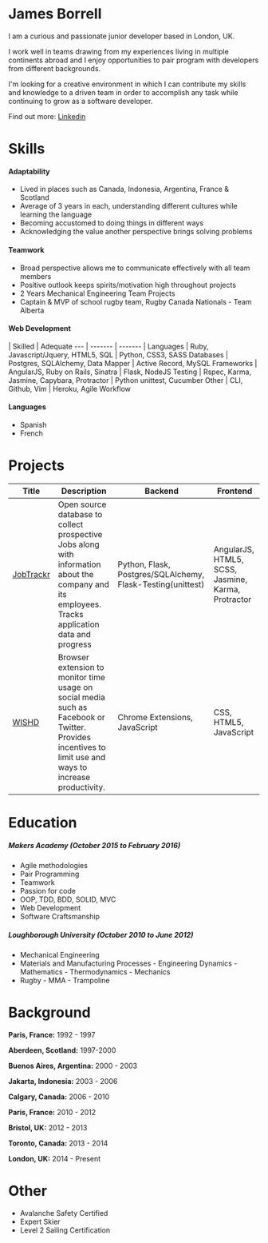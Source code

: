 James Borrell
=============
I am a curious and passionate junior developer based in London, UK.

I work well in teams drawing from my experiences living in multiple continents abroad and I enjoy opportunities to pair program with developers from different backgrounds.

I'm looking for a creative environment in which I can contribute my skills and knowledge to a driven team in order to accomplish any task while continuing to grow as a software developer.

Find out more: [Linkedin](https://uk.linkedin.com/in/james-borrell-2281b1116)

Skills
======
#### Adaptability
 - Lived in places such as Canada, Indonesia, Argentina, France & Scotland
 - Average of 3 years in each, understanding different cultures while learning the language
 - Becoming accustomed to doing things in different ways
 - Acknowledging the value another perspective brings solving problems

#### Teamwork
 - Broad perspective allows me to communicate effectively with all team members
 - Positive outlook keeps spirits/motivation high throughout projects
 - 2 Years Mechanical Engineering Team Projects
 - Captain & MVP of school rugby team, Rugby Canada Nationals - Team Alberta

#### Web Development
 | Skilled | Adequate
--- | ------- | ------- |
Languages | Ruby, Javascript/Jquery, HTML5, SQL | Python, CSS3, SASS
Databases | Postgres, SQLAlchemy, Data Mapper | Active Record, MySQL
Frameworks | AngularJS, Ruby on Rails, Sinatra | Flask, NodeJS
Testing | Rspec, Karma, Jasmine, Capybara, Protractor | Python unittest, Cucumber
Other | CLI, Github, Vim | Heroku, Agile Workflow

#### Languages

 - Spanish
 - French

 Projects
 =========
 Title | Description | Backend | Frontend
 ----- | ----------- | ------- | --------
 [JobTrackr](https://github.com/JBorrell/Job_Trackr.git) | Open source database to collect prospective Jobs along with information about the company and its employees. Tracks application data and progress | Python, Flask, Postgres/SQLAlchemy, Flask-Testing(unittest) | AngularJS, HTML5, SCSS, Jasmine, Karma, Protractor
 [WISHD](https://github.com/JBorrell/WISHD.git) | Browser extension to monitor time usage on social media such as Facebook or Twitter. Provides incentives to limit use and ways to increase productivity. | Chrome Extensions, JavaScript | CSS, HTML5, JavaScript

Education
=========

##### **Makers Academy** (October 2015 to February 2016)

- Agile methodologies
- Pair Programming
- Teamwork
- Passion for code
- OOP, TDD, BDD, SOLID, MVC
- Web Development
- Software Craftsmanship

##### **Loughborough University** (October 2010 to June 2012)

- Mechanical Engineering
- Materials and Manufacturing Processes - Engineering Dynamics - Mathematics - Thermodynamics - Mechanics
- Rugby - MMA - Trampoline

Background
==========

**Paris, France:** 1992 - 1997

**Aberdeen, Scotland:** 1997-2000

**Buenos Aires, Argentina:** 2000 - 2003

**Jakarta, Indonesia:** 2003 - 2006

**Calgary, Canada:** 2006 - 2010

**Paris, France:** 2010 - 2012

**Bristol, UK:** 2012 - 2013

**Toronto, Canada:** 2013 - 2014

**London, UK:** 2014 - Present

Other
======
- Avalanche Safety Certified
- Expert Skier
- Level 2 Sailing Certification

